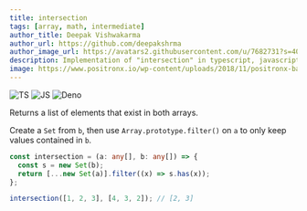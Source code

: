 ```yaml
---
title: intersection
tags: [array, math, intermediate]
author_title: Deepak Vishwakarma
author_url: https://github.com/deepakshrma
author_image_url: https://avatars2.githubusercontent.com/u/7682731?s=400
description: Implementation of "intersection" in typescript, javascript and deno.
image: https://www.positronx.io/wp-content/uploads/2018/11/positronx-banner-1152-1.jpg
---
```


![TS](https://img.shields.io/badge/supports-typescript-blue.svg?style=flat-square)
![JS](https://img.shields.io/badge/supports-javascript-yellow.svg?style=flat-square)
![Deno](https://img.shields.io/badge/supports-deno-green.svg?style=flat-square)

Returns a list of elements that exist in both arrays.

Create a `Set` from `b`, then use `Array.prototype.filter()` on `a` to only keep values contained in `b`.

```ts title="typescript"
const intersection = (a: any[], b: any[]) => {
  const s = new Set(b);
  return [...new Set(a)].filter((x) => s.has(x));
};
```

```ts title="typescript"
intersection([1, 2, 3], [4, 3, 2]); // [2, 3]
```

